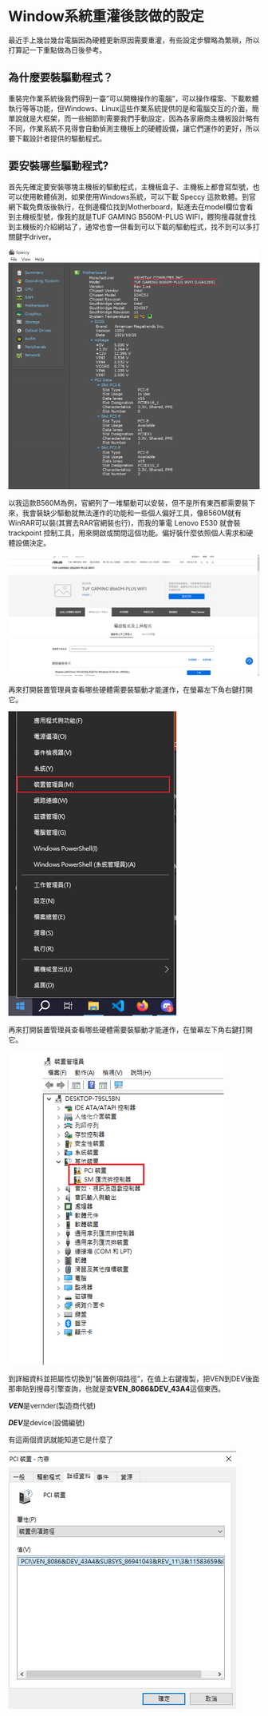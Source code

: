 # Window系統重灌後該做的設定

最近手上幾台幾台電腦因為硬體更新原因需要重灌，有些設定步驟略為繁瑣，所以打算記一下重點做為日後參考。

## 為什麼要裝驅動程式？


重裝完作業系統後我們得到一臺”可以開機操作的電腦”，可以操作檔案、下載軟體執行等等功能，但Windows、Linux這些作業系統提供的是和電腦交互的介面，簡單說就是大框架，而一些細節則需要我們手動設定，因為各家廠商主機板設計略有不同，作業系統不見得會自動偵測主機板上的硬體設備，讓它們運作的更好，所以要下載設計者提供的驅動程式。

## 要安裝哪些驅動程式?

首先先確定要安裝哪塊主機板的驅動程式，主機板盒子、主機板上都會寫型號，也可以使用軟體偵測，如果使用Windows系統，可以下載 Speccy 這款軟體。到官網下載免費版後執行，在側邊欄位找到Motherboard，點進去在model欄位會看到主機板型號，像我的就是TUF GAMING B560M-PLUS WIFI，餵狗搜尋就會找到主機板的介紹網站了，通常也會一併看到可以下載的驅動程式，找不到可以多打關鍵字driver。

![Speccy](./Speccy.png)


以我這款B560M為例，官網列了一堆驅動可以安裝，但不是所有東西都需要裝下來，我會裝缺少驅動就無法運作的功能和一些個人偏好工具，像B560M就有WinRAR可以裝(其實去RAR官網裝也行)，而我的筆電 Lenovo E530 就會裝 trackpoint 控制工具，用來開啟或關閉這個功能。偏好裝什麼依照個人需求和硬體設備決定。

![driver](./Driver.png)

再來打開裝置管理員查看哪些硬體需要裝驅動才能運作，在螢幕左下角右鍵打開它。

![devicemanager](./devicemanager.png)

再來打開裝置管理員查看哪些硬體需要裝驅動才能運作，在螢幕左下角右鍵打開它。

![showDevice](./showDevice.png)

到詳細資料並把屬性切換到”裝置例項路徑”，在值上右鍵複製，把VEN到DEV後面那串貼到搜尋引擎查詢，也就是查**VEN_8086&DEV_43A4**這個東西。

***VEN***是vernder(製造商代號)

***DEV***是device(設備編號)

有這兩個資訊就能知道它是什麼了

![PCI-Pach](./PCIPath.png)


